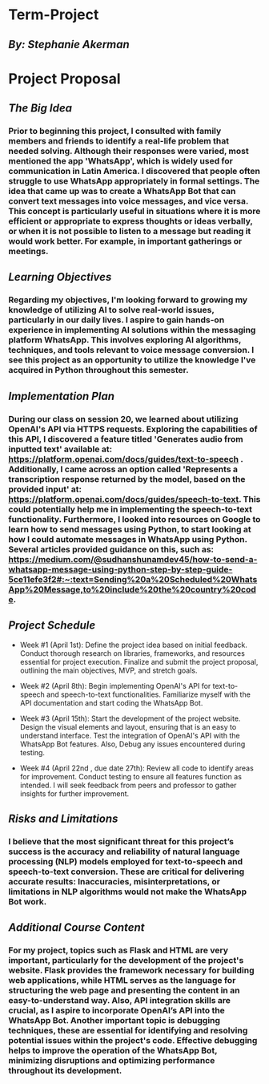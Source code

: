 # **Term-Project** 
## *By: Stephanie Akerman*


# **Project Proposal**

## *The Big Idea*
### Prior to beginning this project, I consulted with family members and friends to identify a real-life problem that needed solving. Although their responses were varied, most mentioned the app 'WhatsApp', which is widely used for communication in Latin America. I discovered that people often struggle to use WhatsApp appropriately in formal settings. The idea that came up was to create a WhatsApp Bot that can convert text messages into voice messages, and vice versa. This concept is particularly useful in situations where it is more efficient or appropriate to express thoughts or ideas verbally, or when it is not possible to listen to a message but reading it would work better. For example, in important gatherings or meetings. 

## *Learning Objectives*
### Regarding my objectives, I'm looking forward to growing my knowledge of utilizing AI to solve real-world issues, particularly in our daily lives. I aspire to gain hands-on experience in implementing AI solutions within the messaging platform WhatsApp. This involves exploring AI algorithms, techniques, and tools relevant to voice message conversion. I see this project as an opportunity to utilize the knowledge I've acquired in Python throughout this semester. 

## *Implementation Plan*
### During our class on session 20, we learned about utilizing OpenAI's API via HTTPS requests. Exploring the capabilities of this API, I discovered a feature titled 'Generates audio from inputted text' available at: https://platform.openai.com/docs/guides/text-to-speech . Additionally, I came across an option called 'Represents a transcription response returned by the model, based on the provided input' at: https://platform.openai.com/docs/guides/speech-to-text. This could potentially help me in implementing the speech-to-text functionality. Furthermore, I looked into resources on Google to learn how to send messages using Python, to start looking at how I could automate messages in WhatsApp using Python. Several articles provided guidance on this, such as: https://medium.com/@sudhanshunamdev45/how-to-send-a-whatsapp-message-using-python-step-by-step-guide-5ce11efe3f2#:~:text=Sending%20a%20Scheduled%20WhatsApp%20Message,to%20include%20the%20country%20code. 

## *Project Schedule*
+ Week #1 (April 1st):  Define the project idea based on initial feedback. Conduct thorough research on libraries, frameworks, and resources essential for project execution. Finalize and submit the project proposal, outlining the main objectives, MVP, and stretch goals.  

+ Week #2 (April 8th): Begin implementing OpenAI's API for text-to-speech and speech-to-text functionalities. Familiarize myself with the API documentation and start coding the WhatsApp Bot.  

+ Week #3 (April 15th): Start the development of the project website. Design the visual elements and layout, ensuring that is an easy to understand interface. Test the integration of OpenAI's API with the WhatsApp Bot features. Also, Debug any issues encountered during testing. 

+ Week #4 (April 22nd , due date 27th): Review all code to identify areas for improvement. Conduct testing to ensure all features function as intended. I will seek feedback from peers and professor to gather insights for further improvement. 

## *Risks and Limitations*
### I believe that the most significant threat for this project’s success is the accuracy and reliability of natural language processing (NLP) models employed for text-to-speech and speech-to-text conversion. These are critical for delivering accurate results: Inaccuracies, misinterpretations, or limitations in NLP algorithms would not make the WhatsApp Bot work.  

## *Additional Course Content*
### For my project, topics such as Flask and HTML are very important, particularly for the development of the project's website. Flask provides the framework necessary for building web applications, while HTML serves as the language for structuring the web page and presenting the content in an easy-to-understand way. Also, API integration skills are crucial, as I aspire to incorporate OpenAI’s API into the WhatsApp Bot. Another important topic is debugging techniques, these are essential for identifying and resolving potential issues within the project's code. Effective debugging helps to improve the operation of the WhatsApp Bot, minimizing disruptions and optimizing performance throughout its development. 